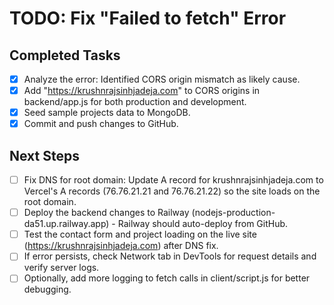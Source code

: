# TODO: Fix "Failed to fetch" Error

## Completed Tasks

- [x] Analyze the error: Identified CORS origin mismatch as likely cause.
- [x] Add "https://krushnrajsinhjadeja.com" to CORS origins in backend/app.js for both production and development.
- [x] Seed sample projects data to MongoDB.
- [x] Commit and push changes to GitHub.

## Next Steps

- [ ] Fix DNS for root domain: Update A record for krushnrajsinhjadeja.com to Vercel's A records (76.76.21.21 and 76.76.21.22) so the site loads on the root domain.
- [ ] Deploy the backend changes to Railway (nodejs-production-da51.up.railway.app) - Railway should auto-deploy from GitHub.
- [ ] Test the contact form and project loading on the live site (https://krushnrajsinhjadeja.com) after DNS fix.
- [ ] If error persists, check Network tab in DevTools for request details and verify server logs.
- [ ] Optionally, add more logging to fetch calls in client/script.js for better debugging.
